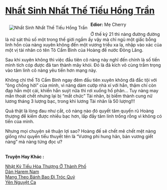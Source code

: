 <a href="https://utruyen.com/nhat-sinh-nhat-the-tieu-hong-tran/16888/" title="Nhất Sinh Nhất Thế Tiếu Hồng Trần"><h1>Nhất Sinh Nhất Thế Tiếu Hồng Trần</h1></a><div style="display:table"><img align="right" style="float: left; padding: 10px;" src="https://utruyen.com/images/story/200x260/nhat-sinh-nhat-the-tieu-hong-tran.jpg" alt="Nhất Sinh Nhất Thế Tiếu Hồng Trần"><b>Edior:</b> Mẹ Cherry<p></p>Ở thế kỷ 21 thì nàng đường đường là nữ sát thủ số một trong thế giới ngầm ấy vậy mà chỉ ngủ một giấc bỗng linh hồn của nàng xuyên không đến một vương triều xa lạ, nhập vào xác của một vị tài nhân có tên Tô Cẩm Bình của Hoàng đế nước Đông Lăng.<p></p>Sau khi xuyên không thì việc đầu tiên cô nàng này nghĩ đến chính là số tiền mình tích cóp được đã tan thành mây khói. Đó là đả kích vô cùng trầm trọng vào tâm linh cô nàng yêu tiền hơn mạng này.<p></p>Không chỉ thế Tô Cẩm Bình ngay đêm đầu tiên xuyên không đã đắc tội với “ông chồng hời” của mình, vì nàng dám cướp nhà xí với hắn, thậm chí còn đạp hắn một cái, khiến hắn suýt nữa thì rơi xuống hố phân... Tuy nàng may mắn thoát chết nhưng lại bị “mất chức” Tài nhân, bị biếm thành cung nữ lương tháng 3 lượng bạc, trong khi lương Tài nhân là 50 lượng!!!<p></p>Quả thật là lòng đau như cắt, cô nàng nào đó quyết tâm quyến rũ Hoàng thượng để kiếm được nhiều bạc hơn, lấp đầy tâm linh trống rỗng vì không có tiền của mình.<p></p>Nhưng mọi chuyện sẽ thuận lợi sao? Hoàng đế sẽ chết mê chết mệt nàng giống như quyển tiểu thuyết tên là “Vương phi hung hãn, bản vương giết nàng” mà nàng từng đọc ư?</div><p><br><b>Truyện Hay Khác :</b></p><a href="https://utruyen.com/nhat-ky-tieu-hoa-thuong-o-thanh-pho/16887/" alt="Nhật Ký Tiểu Hòa Thượng Ở Thành Phố">Nhật Ký Tiểu Hòa Thượng Ở Thành Phố</a><br/><a href="https://github.com/quanluxury/dammy/tree/master/truyenhay/21916/" alt="Dàn Harem Nam">Dàn Harem Nam</a><br/><a href="https://github.com/quanluxury/ngontinh_sac/tree/master/truyenhay/22556/" alt="Mang Theo Bánh Bao Đi Tróc Quỷ">Mang Theo Bánh Bao Đi Tróc Quỷ</a><br/><a href="https://github.com/quanluxury/ngontinh_sac/tree/master/truyenhay/22653/" alt="Yên Nguyệt Ca">Yên Nguyệt Ca</a><br/>